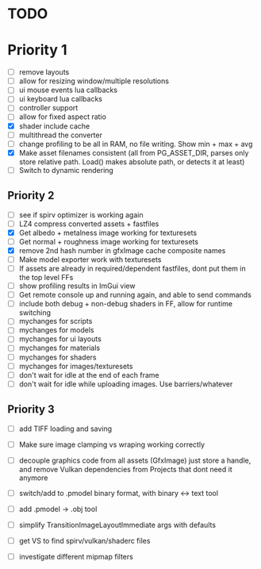 # TODO

# Priority 1
- [ ] remove layouts
- [ ] allow for resizing window/multiple resolutions
- [ ] ui mouse events lua callbacks
- [ ] ui keyboard lua callbacks
- [ ] controller support
- [ ] allow for fixed aspect ratio
- [x] shader include cache
- [ ] multithread the converter
- [ ] change profiling to be all in RAM, no file writing. Show min + max + avg
- [x] Make asset filenames consistent (all from PG_ASSET_DIR, parses only store relative path. Load() makes absolute path, or detects it at least)
- [ ] Switch to dynamic rendering

## Priority 2
- [ ] see if spirv optimizer is working again
- [ ] LZ4 compress converted assets + fastfiles
- [x] Get albedo + metalness image working for texturesets
- [ ] Get normal + roughness image working for texturesets
- [x] remove 2nd hash number in gfxImage cache composite names
- [ ] Make model exporter work with texturesets
- [ ] If assets are already in required/dependent fastfiles, dont put them in the top level FFs
- [ ] show profiling results in ImGui view
- [ ] Get remote console up and running again, and able to send commands
- [ ] include both debug + non-debug shaders in FF, allow for runtime switching
- [ ] mychanges for scripts
- [ ] mychanges for models
- [ ] mychanges for ui layouts
- [ ] mychanges for materials 
- [ ] mychanges for shaders 
- [ ] mychanges for images/texturesets
- [ ] don't wait for idle at the end of each frame
- [ ] don't wait for idle while uploading images. Use barriers/whatever

## Priority 3
- [ ] add TIFF loading and saving
- [ ] Make sure image clamping vs wraping working correctly
- [ ] decouple graphics code from all assets (GfxImage) just store a handle, and remove Vulkan dependencies from Projects that dont need it anymore
- [ ] switch/add to .pmodel binary format, with binary <-> text tool
- [ ] add .pmodel -> .obj tool
- [ ] simplify TransitionImageLayoutImmediate args with defaults
- [ ] get VS to find spirv/vulkan/shaderc files
- [ ] investigate different mipmap filters

